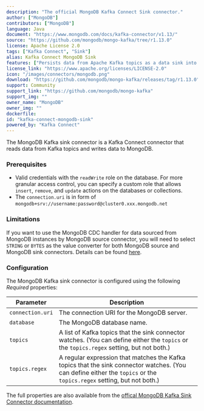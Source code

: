 ```yaml
---
description: "The official MongoDB Kafka Connect Sink connector." 
author: ["MongoDB"]
contributors: ["MongoDB"]
language: Java
document: "https://www.mongodb.com/docs/kafka-connector/v1.13/"
source: "https://github.com/mongodb/mongo-kafka/tree/r1.13.0"
license: Apache License 2.0
tags: ["Kafka Connect", "Sink"]
alias: Kafka Connect MongoDB Sink
features: ["Persists data from Apache Kafka topics as a data sink into MongoDB"]
license_link: "https://www.apache.org/licenses/LICENSE-2.0"
icon: "/images/connectors/mongodb.png"
download: "https://github.com/mongodb/mongo-kafka/releases/tag/r1.13.0"
support: Community
support_link: "https://github.com/mongodb/mongo-kafka"
support_img: ""
owner_name: "MongoDB"
owner_img: ""
dockerfile: 
id: "kafka-connect-mongodb-sink"
powered_by: "Kafka Connect"
---
```


The MongoDB Kafka sink connector is a Kafka Connect connector that reads data from Kafka topics and writes data to MongoDB.

### Prerequisites

- Valid credentials with the `readWrite` role on the database. For more granular access control, you can specify a custom role that allows `insert`, `remove`, and `update` actions on the databases or collections.
- The `connection.uri` is in form of `mongodb+srv://username:password@cluster0.xxx.mongodb.net`

### Limitations

If you want to use the MongoDB CDC handler for data sourced from MongoDB instances by MongoDB source connector, you will need to select `STRING` or `BYTES` as the value converter for both MongoDB source and MongoDB sink connectors. Details can be found [here](https://www.mongodb.com/docs/kafka-connector/v1.13/sink-connector/fundamentals/change-data-capture/).

### Configuration

The MongoDB Kafka sink connector is configured using the following *Required* properties:

Parameter | Description 
-|-
`connection.uri` | The connection URI for the MongoDB server. 
`database` | The MongoDB database name. 
`topics` | A list of Kafka topics that the sink connector watches. (You can define either the `topics` or the `topics.regex` setting, but not both.) 
`topics.regex` | A regular expression that matches the Kafka topics that the sink connector watches. (You can define either the `topics` or the `topics.regex` setting, but not both.) 

The full properties are also available from the [offical MongoDB Kafka Sink Connector documentation](https://www.mongodb.com/docs/kafka-connector/v1.13/sink-connector/configuration-properties/).

